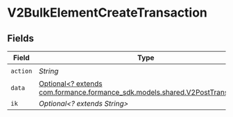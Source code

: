 # V2BulkElementCreateTransaction


## Fields

| Field                                                                                                                     | Type                                                                                                                      | Required                                                                                                                  | Description                                                                                                               |
| ------------------------------------------------------------------------------------------------------------------------- | ------------------------------------------------------------------------------------------------------------------------- | ------------------------------------------------------------------------------------------------------------------------- | ------------------------------------------------------------------------------------------------------------------------- |
| `action`                                                                                                                  | *String*                                                                                                                  | :heavy_check_mark:                                                                                                        | N/A                                                                                                                       |
| `data`                                                                                                                    | [Optional<? extends com.formance.formance_sdk.models.shared.V2PostTransaction>](../../models/shared/V2PostTransaction.md) | :heavy_minus_sign:                                                                                                        | N/A                                                                                                                       |
| `ik`                                                                                                                      | *Optional<? extends String>*                                                                                              | :heavy_minus_sign:                                                                                                        | N/A                                                                                                                       |